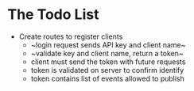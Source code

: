 # The Todo List

- Create routes to register clients
    - ~login request sends API key and client name~
    - ~validate key and client name, return a token~
    - client must send the token with future requests
    - token is validated on server to confirm identify
    - token contains list of events allowed to publish
